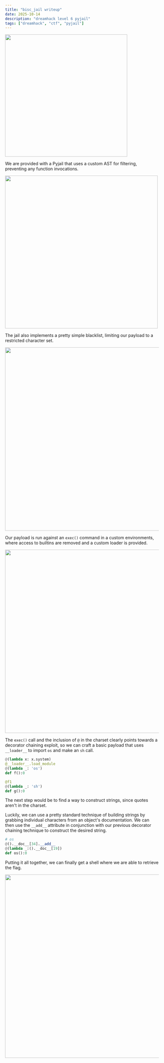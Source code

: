 ```yaml
---
title: "bisc_jail writeup"
date: 2025-10-14
description: "dreamhack level 6 pyjail"
tags: ["dreamhack", "ctf", "pyjail"]
---
```


<img src="/blog/dreamhack_bisc_jail_writeup/images/chall.png" width=400>

We are provided with a Pyjail that uses a custom AST for filtering, preventing any function invocations.  

<img src="/blog/dreamhack_bisc_jail_writeup/images/ast.png" width=500>

The jail also implements a pretty simple blacklist, limiting our payload to a restricted character set.  

<img src="/blog/dreamhack_bisc_jail_writeup/images/filter.png" width=600> 

Our payload is run against an `exec()` command in a custom environments, where access to builtins are removed and a custom loader is provided.  

<img src="/blog/dreamhack_bisc_jail_writeup/images/env.png" width=600>

The `exec()` call and the inclusion of `@` in the charset clearly points towards a decorator chaining exploit, so we can craft a basic payload that uses `__loader__` to import `os` and make an `sh` call.    

```python
@(lambda x: x.system)
@__loader__.load_module
@(lambda _: 'os')
def f():0

@f1
@(lambda _: 'sh')
def g():0
```

The next step would be to find a way to construct strings, since quotes aren't in the charset.  

Luckily, we can use a pretty standard technique of building strings by grabbing individual characters from an object's documentation. We can then use the `__add__` attribute in conjunction with our previous decorator chaining technique to construct the desired string.  

```python
# os
@().__doc__[34].__add__
@(lambda _:().__doc__[19])
def os():0
```

Putting it all together, we can finally get a shell where we are able to retrieve the flag.  

<img src="/blog/dreamhack_bisc_jail_writeup/images/flag.png" width=600>